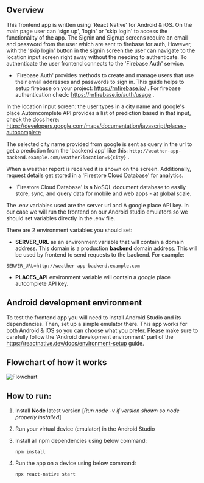 ## Overview

This frontend app is written using 'React Native' for Android & iOS. On the main page user can 'sign up', 'login' or 'skip login' to access the functionality of the app. The Signin and Signup screens require an email and password from the user which are sent to firebase for auth, However, with the 'skip login' button in the signin screen the user can navigate to the location input screen right away without the needing to authenticate. To authenticate the user frontend connects to the 'Firebase Auth' service.

   - 'Firebase Auth' provides methods to create and manage users that use their email addresses and passwords to sign in. This guide helps to setup firebase on your project: https://rnfirebase.io/ . For firebase authentication check: https://rnfirebase.io/auth/usage .

In the location input screen: the user types in a city name and google's place Automcomplete API provides a list of prediction based in that input, check the docs here: https://developers.google.com/maps/documentation/javascript/places-autocomplete

The selected city name provided from google is sent as query in the url to get a prediction from the 'backend app' like this: `http://weather-app-backend.example.com/weather?location=${city}` .

When a weather report is received it is shown on the screen. Additionally, request details get stored in a 'Firestore Cloud Database' for analytics.

   - 'Firestore Cloud Database' is a NoSQL document database to easily store, sync, and query data for mobile and web apps - at global scale.

The .env variables used are the server url and A google place API key. In our case we will run the frontend on our Android studio emulators so we should set variables directly in the .env file.

   There are 2 environment variables you should set:
   - **SERVER_URL** as an environment variable that will contain a domain address. This domain is a production **backend** domain address. This will be used by frontend to send requests to the backend. For example:
   ```
   SERVER_URL=http://weather-app-backend.example.com
   ```
   - **PLACES_API** environment variable will contain a google place autcomplete API key.

## Android development environment

To test the frontend app you will need to install Android Studio and its dependencies. Then, set up a simple emulator there. This app works for both Android & IOS so you can choose what you prefer. Please make sure to carefully follow the 'Android development environment' part of the
https://reactnative.dev/docs/environment-setup guide.

## Flowchart of how it works

![Flowchart](https://github.com/312-bc/weather-app/blob/main/frontend/flowchart.png)

## How to run:

  1. Install **Node** latest version [*Run node -v if version shown so node properly installed*]

  2. Run your virtual device (emulator) in the Android Studio
  
  3. Install all npm dependencies using below command:
     ```
     npm install
     ```
     
  4. Run the app on a device using below command:
     ```
     npx react-native start
     ```
